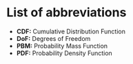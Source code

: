 # List of abbreviations

- **CDF:** Cumulative Distribution Function
- **DoF:** Degrees of Freedom
- **PBM:** Probability Mass Function
- **PDF:** Probability Density Function
